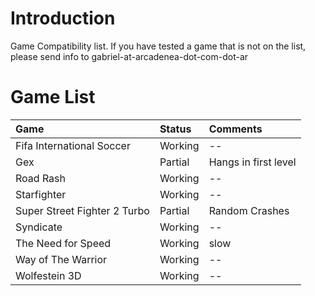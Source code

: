 # Introduction #

Game Compatibility list. If you have tested a game that is not on the list, please send info to gabriel-at-arcadenea-dot-com-dot-ar


# Game List #

|Game|Status|Comments|
|:---|:-----|:-------|
|Fifa International Soccer|Working|--|
|Gex|Partial|Hangs in first level|
|Road Rash|Working|--|
|Starfighter|Working|--|
|Super Street Fighter 2 Turbo|Partial|Random Crashes|
|Syndicate|Working|--|
|The Need for Speed|Working|slow|
|Way of The Warrior|Working|--|
|Wolfestein 3D|Working|--|
